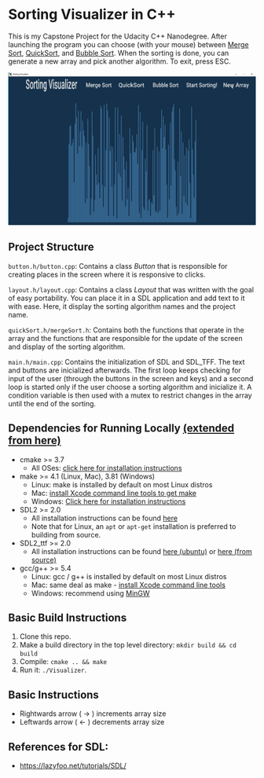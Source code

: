 # Sorting Visualizer in C++ 

This is my Capstone Project for the Udacity C++ Nanodegree. After launching the program you can choose (with your mouse) between [Merge Sort](https://en.wikipedia.org/wiki/Merge_sort), [QuickSort](https://en.wikipedia.org/wiki/Quicksort), and [Bubble Sort](https://en.wikipedia.org/wiki/Bubble_sort). When the sorting is done, you can generate a new array and pick another algorithm. To exit, press ESC.
<br>

![alt text](https://github.com/pmarangone/Sorting-Visualizer/blob/master/images/quickSort.gif "Logo Title Text 1")


## Project Structure

`button.h/button.cpp`: Contains a class _Button_ that is responsible for creating places in the screen where it is responsive to clicks.

`layout.h/layout.cpp`: Contains a class _Layout_ that was written with the goal of easy portability. You can place it in a SDL application and add text to it with ease. Here, it display the sorting algorithm names and the project name. 

`quickSort.h/mergeSort.h`: Contains both the functions that operate in the array and the functions that are responsible for the update of the screen and display of the sorting algorithm. 

`main.h/main.cpp`: Contains the initialization of SDL and SDL_TFF. The text and buttons are inicialized afterwards. The first loop keeps checking for input of the user (through the buttons in the screen and keys) and a second loop is started only if the user choose a sorting algorithm and inicialize it. A condition variable is then used with a mutex to restrict changes in the array until the end of the sorting.

## Dependencies for Running Locally [(extended from here)](https://github.com/udacity/CppND-Capstone-Hello-World)
* cmake >= 3.7
  * All OSes: [click here for installation instructions](https://cmake.org/install/)
* make >= 4.1 (Linux, Mac), 3.81 (Windows)
  * Linux: make is installed by default on most Linux distros
  * Mac: [install Xcode command line tools to get make](https://developer.apple.com/xcode/features/)
  * Windows: [Click here for installation instructions](http://gnuwin32.sourceforge.net/packages/make.htm)
* SDL2 >= 2.0
  * All installation instructions can be found [here](https://wiki.libsdl.org/Installation)
  * Note that for Linux, an `apt` or `apt-get` installation is preferred to building from source.
* SDL2_ttf >= 2.0
  * All installation instructions can be found [here (ubuntu)](https://www.howtoinstall.me/ubuntu/18-04/libsdl2-ttf-dev/) or [here (from source)](https://www.libsdl.org/projects/SDL_ttf/release-1.2.html)
* gcc/g++ >= 5.4
  * Linux: gcc / g++ is installed by default on most Linux distros
  * Mac: same deal as make - [install Xcode command line tools](https://developer.apple.com/xcode/features/)
  * Windows: recommend using [MinGW](http://www.mingw.org/)

## Basic Build Instructions

1. Clone this repo.
2. Make a build directory in the top level directory: `mkdir build && cd build`
3. Compile: `cmake .. && make`
4. Run it: `./Visualizer`.

## Basic Instructions
- Rightwards arrow ( → ) increments array size
- Leftwards arrow ( ← ) decrements array size

## References for SDL:
  - https://lazyfoo.net/tutorials/SDL/
